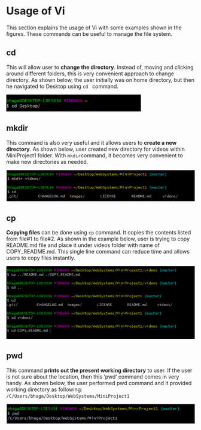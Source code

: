 # Usage of Vi

This section explains the usage of Vi with some examples shown in the figures. These commands can be useful to manage the file system.

## cd  
This will allow user to **change the directory**. Instead of, moving and clicking around different folders, this is very convenient approach to change directory. As shown below, the user initially was on home directory, but then he navigated to Desktop using `cd ` command.

![cd Example](/images/cd.PNG)

## mkdir
This command is also very useful and it allows users to **create a new directory**. As shown below, user created new directory for videos within MiniProject1 folder. With `mkdir`command, it becomes very convenient to make new directories as needed.

![mkdir Example](/images/mkdir.PNG)

## cp
**Copying files** can be done using `cp` command. It copies the contents listed from file#1 to file#2. As shown in the example below, user is trying to copy README.md file and place it under videos folder with name of COPY_README.md. This single line command can reduce time and allows users to copy files instantly.

![cp Example](/images/cp.PNG)

## pwd
This command **prints out the present working directory** to user. If the user is not sure about the location, then this ‘pwd’ command comes in very handy. As shown below, the user performed pwd command and it provided working directory as following: `/C/Users/bhaga/Desktop/WebSystems/MiniProject1`

![pwd Example](/images/pwd.PNG)
